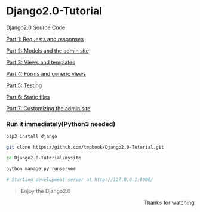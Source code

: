 # Django2.0-Tutorial
Django2.0 Source Code

[Part 1: Requests and responses](https://docs.djangoproject.com/en/2.0/intro/tutorial01/)

[Part 2: Models and the admin site](https://docs.djangoproject.com/en/2.0/intro/tutorial02/)

[Part 3: Views and templates](https://docs.djangoproject.com/en/2.0/intro/tutorial03/)

[Part 4: Forms and generic views](https://docs.djangoproject.com/en/2.0/intro/tutorial04/)

[Part 5: Testing](https://docs.djangoproject.com/en/2.0/intro/tutorial05/)

[Part 6: Static files](https://docs.djangoproject.com/en/2.0/intro/tutorial06/)

[Part 7: Customizing the admin site](https://docs.djangoproject.com/en/2.0/intro/tutorial07/)

### Run it immediately(Python3 needed)

```bash
pip3 install django

git clone https://github.com/tmpbook/Django2.0-Tutorial.git

cd Django2.0-Tutorial/mysite

python manage.py runserver

# Starting development server at http://127.0.0.1:8000/
```

> Enjoy the Django2.0

<div align=right>Thanks for watching</div>
